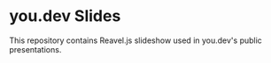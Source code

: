 # you.dev Slides

This repository contains Reavel.js slideshow used in you.dev's public presentations.
